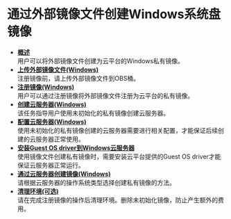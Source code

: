 # 通过外部镜像文件创建Windows系统盘镜像<a name="ZH-CN_TOPIC_0030713181"></a>

-   **[概述](概述-通过外部镜像文件创建Windows系统盘镜像.md)**  
用户可以将外部镜像文件创建为云平台的Windows私有镜像。
-   **[上传外部镜像文件\(Windows\)](上传外部镜像文件(Windows).md)**  
注册镜像前，请上传外部镜像文件到OBS桶。
-   **[注册镜像\(Windows\)](注册镜像(Windows).md)**  
用户可以通过注册镜像将外部镜像文件注册为云平台的私有镜像。
-   **[创建云服务器\(Windows\)](创建云服务器(Windows).md)**  
该任务指导用户使用未初始化的私有镜像创建云服务器。
-   **[配置云服务器\(Windows\)](配置云服务器(Windows).md)**  
使用未初始化的私有镜像创建的云服务器需要进行相关配置，才能保证后续创建的云服务器正常使用。
-   **[安装Guest OS driver到Windows云服务器](安装Guest-OS-driver到Windows云服务器.md)**  
使用镜像文件创建私有镜像时，需要安装云平台提供的Guest OS driver才能保证云服务器正常运行。
-   **[通过云服务器创建镜像\(Windows\)](通过云服务器创建镜像(Windows).md)**  
请根据云服务器的操作系统类型选择创建私有镜像的方法。
-   **[清理环境\(可选\)](清理环境-Windows.md)**  
请在完成注册镜像的操作后清理环境。删除未初始化镜像，防止产生额外的费用。

